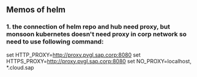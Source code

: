 ## Memos of helm 

### 1. the connection of helm repo and hub need proxy, but monsoon kubernetes doesn't need proxy in corp network so need to use following command:
 set HTTP_PROXY=http://proxy.pvgl.sap.corp:8080
 set HTTPS_PROXY=http://proxy.pvgl.sap.corp:8080
 set NO_PROXY=localhost, *.cloud.sap






